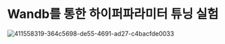 # Wandb를 통한 하이퍼파라미터 튜닝 실험

![411558319-364c5698-de55-4691-ad27-c4bacfde0033](https://github.com/user-attachments/assets/ef2fb39a-140a-48dc-b27e-bf6c4ec8d452)
